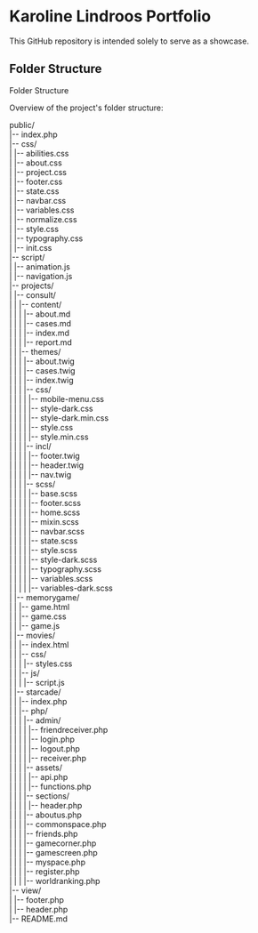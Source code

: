 # Karoline Lindroos Portfolio

This GitHub repository is intended solely to serve as a showcase.

## Folder Structure

Folder Structure

Overview of the project's folder structure:

public/ <br>
|-- index.php <br>
|-- css/ <br>
| |-- abilities.css <br>
| |-- about.css <br>
| |-- project.css <br>
| |-- footer.css <br>
| |-- state.css <br>
| |-- navbar.css <br>
| |-- variables.css <br>
| |-- normalize.css <br>
| |-- style.css <br>
| |-- typography.css <br>
| |-- init.css <br>
|-- script/ <br>
| |-- animation.js <br>
| |-- navigation.js <br>
|-- projects/ <br>
| |-- consult/ <br>
| | |-- content/<br>
| | | |-- about.md <br>
| | | |-- cases.md <br>
| | | |-- index.md <br>
| | | |-- report.md <br>
| | |-- themes/<br>
| | | |-- about.twig<br>
| | | |-- cases.twig<br>
| | | |-- index.twig<br>
| | | |-- css/ <br>
| | | | |-- mobile-menu.css <br>
| | | | |-- style-dark.css <br>
| | | | |-- style-dark.min.css <br>
| | | | |-- style.css <br>
| | | | |-- style.min.css <br>
| | | |-- incl/ <br>
| | | | |-- footer.twig <br>
| | | | |-- header.twig <br>
| | | | |-- nav.twig <br>
| | | |-- scss/ <br>
| | | | |-- base.scss <br>
| | | | |-- footer.scss <br>
| | | | |-- home.scss <br>
| | | | |-- mixin.scss <br>
| | | | |-- navbar.scss <br>
| | | | |-- state.scss <br>
| | | | |-- style.scss <br>
| | | | |-- style-dark.scss <br>
| | | | |-- typography.scss <br>
| | | | |-- variables.scss <br>
| | | | |-- variables-dark.scss <br>
| |-- memorygame/ <br>
| | |-- game.html <br>
| | |-- game.css <br>
| | |-- game.js <br>
| |-- movies/ <br>
| | |-- index.html <br>
| | |-- css/ <br>
| | | |-- styles.css <br>
| | |-- js/ <br>
| | | |-- script.js <br>
| |-- starcade/ <br>
| | |-- index.php <br>
| | |-- php/ <br>
| | | |-- admin/ <br>
| | | | |-- friendreceiver.php <br>
| | | | |-- login.php <br>
| | | | |-- logout.php <br>
| | | | |-- receiver.php <br>
| | | |-- assets/ <br>
| | | | |-- api.php <br>
| | | | |-- functions.php <br>
| | | |-- sections/ <br>
| | | | |-- header.php <br>
| | | |-- aboutus.php <br>
| | | |-- commonspace.php <br>
| | | |-- friends.php <br>
| | | |-- gamecorner.php <br>
| | | |-- gamescreen.php <br>
| | | |-- myspace.php <br>
| | | |-- register.php <br>
| | | |-- worldranking.php <br>
|-- view/ <br>
| |-- footer.php <br>
| |-- header.php <br>
|-- README.md <br>

